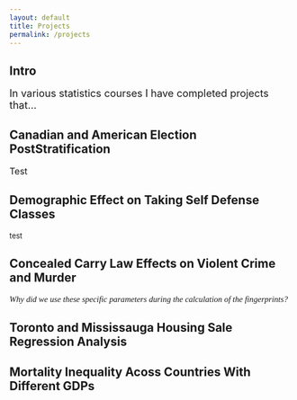 ```yaml
---
layout: default 
title: Projects
permalink: /projects
---
```


## Intro
<font size="4">In various statistics courses I have completed projects that...</font> 

## Canadian and American Election PostStratification
<font size="3">Test</font> 

## Demographic Effect on Taking Self Defense Classes
<font size="2">test</font> 

## Concealed Carry Law Effects on Violent Crime and Murder 
<p style="font-family: times, serif; font-size:11pt; font-style:italic">
    Why did we use these specific parameters during the calculation of the fingerprints?
</p>

## Toronto and Mississauga Housing Sale Regression Analysis

## Mortality Inequality Acoss Countries With Different GDPs
